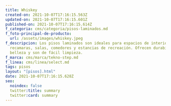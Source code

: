 ```yaml
---
title: Whiskey
created-on: 2021-10-07T17:16:15.563Z
updated-on: 2021-10-07T17:16:15.601Z
published-on: 2021-10-07T17:16:15.614Z
f_categoria: cms/categoria/pisos-laminados.md
f_foto-principal-de-producto:
  url: /assets/images/whiskey.jpeg
f_descripcion: Los pisos laminados son ideales para espacios de interior como
  recamaras, salas, comedores y estancias de recreación. Ofrecen durabilidad,
  belleza y son de fácil limpieza.
f_marca: cms/marca/tekno-step.md
f_linea: cms/linea/select.md
tags: pisos
layout: "[pisos].html"
date: 2021-10-07T17:16:15.628Z
seo:
  noindex: false
  twitter:title: summary
  twitter:card: summary
---
```

